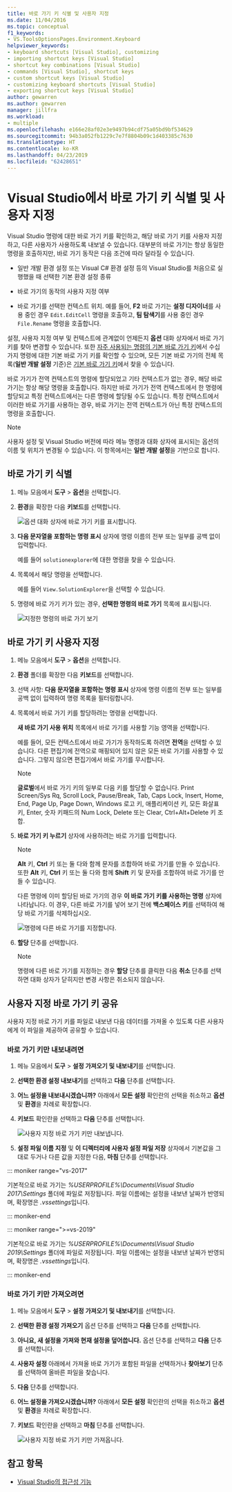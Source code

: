 ```yaml
---
title: 바로 가기 키 식별 및 사용자 지정
ms.date: 11/04/2016
ms.topic: conceptual
f1_keywords:
- VS.ToolsOptionsPages.Environment.Keyboard
helpviewer_keywords:
- keyboard shortcuts [Visual Studio], customizing
- importing shortcut keys [Visual Studio]
- shortcut key combinations [Visual Studio]
- commands [Visual Studio], shortcut keys
- custom shortcut keys [Visual Studio]
- customizing keyboard shortcuts [Visual Studio]
- exporting shortcut keys [Visual Studio]
author: gewarren
ms.author: gewarren
manager: jillfra
ms.workload:
- multiple
ms.openlocfilehash: e166e28af02e3e9497b94cdf75a05bd9bf534629
ms.sourcegitcommit: 94b3a052fb1229c7e7f8804b09c1d403385c7630
ms.translationtype: HT
ms.contentlocale: ko-KR
ms.lasthandoff: 04/23/2019
ms.locfileid: "62428651"
---
```

# <a name="identify-and-customize-keyboard-shortcuts-in-visual-studio"></a>Visual Studio에서 바로 가기 키 식별 및 사용자 지정

Visual Studio 명령에 대한 바로 가기 키를 확인하고, 해당 바로 가기 키를 사용자 지정하고, 다른 사용자가 사용하도록 내보낼 수 있습니다. 대부분의 바로 가기는 항상 동일한 명령을 호출하지만, 바로 가기 동작은 다음 조건에 따라 달라질 수 있습니다.

- 일반 개발 환경 설정 또는 Visual C# 환경 설정 등의 Visual Studio를 처음으로 실행했을 때 선택한 기본 환경 설정 종류

- 바로 가기의 동작의 사용자 지정 여부

- 바로 가기를 선택한 컨텍스트 위치. 예를 들어, **F2** 바로 가기는 **설정 디자이너**를 사용 중인 경우 `Edit.EditCell` 명령을 호출하고, **팀 탐색기**를 사용 중인 경우 `File.Rename` 명령을 호출합니다.

설정, 사용자 지정 여부 및 컨텍스트에 관계없이 언제든지 **옵션** 대화 상자에서 바로 가기 키를 찾아 변경할 수 있습니다. 또한 [자주 사용되는 명령의 기본 바로 가기 키](../ide/default-keyboard-shortcuts-for-frequently-used-commands-in-visual-studio.md)에서 수십 가지 명령에 대한 기본 바로 가기 키를 확인할 수 있으며, 모든 기본 바로 가기의 전체 목록(**일반 개발 설정** 기준)은 [기본 바로 가기 키](../ide/default-keyboard-shortcuts-in-visual-studio.md)에서 찾을 수 있습니다.

바로 가기가 전역 컨텍스트의 명령에 할당되었고 기타 컨텍스트가 없는 경우, 해당 바로 가기는 항상 해당 명령을 호출합니다. 하지만 바로 가기가 전역 컨텍스트에서 한 명령에 할당되고 특정 컨텍스트에서는 다른 명령에 할당될 수도 있습니다. 특정 컨텍스트에서 이러한 바로 가기를 사용하는 경우, 바로 가기는 전역 컨텍스트가 아닌 특정 컨텍스트의 명령을 호출합니다.

> [!NOTE]
> 사용자 설정 및 Visual Studio 버전에 따라 메뉴 명령과 대화 상자에 표시되는 옵션의 이름 및 위치가 변경될 수 있습니다. 이 항목에서는 **일반 개발 설정**을 기반으로 합니다.

## <a name="identify-a-keyboard-shortcut"></a>바로 가기 키 식별

1. 메뉴 모음에서 **도구** > **옵션**을 선택합니다.

2. **환경**을 확장한 다음 **키보드**를 선택합니다.

   ![옵션 대화 상자에 바로 가기 키를 표시합니다.](../ide/media/optionskeyboard.png)

3. **다음 문자열을 포함하는 명령 표시** 상자에 명령 이름의 전부 또는 일부를 공백 없이 입력합니다.

   예를 들어 `solutionexplorer`에 대한 명령을 찾을 수 있습니다.

4. 목록에서 해당 명령을 선택합니다.

    예를 들어 `View.SolutionExplorer`을 선택할 수 있습니다.

5. 명령에 바로 가기 키가 있는 경우, **선택한 명령의 바로 가기** 목록에 표시됩니다.

   ![지정한 명령의 바로 가기 보기](../ide/media/viewshortcut.png)

## <a name="customize-a-keyboard-shortcut"></a>바로 가기 키 사용자 지정

1. 메뉴 모음에서 **도구** > **옵션**을 선택합니다.

2. **환경** 폴더를 확장한 다음 **키보드**를 선택합니다.

3. 선택 사항: **다음 문자열을 포함하는 명령 표시** 상자에 명령 이름의 전부 또는 일부를 공백 없이 입력하여 명령 목록을 필터링합니다.

4. 목록에서 바로 가기 키를 할당하려는 명령을 선택합니다.

    **새 바로 가기 사용 위치** 목록에서 바로 가기를 사용할 기능 영역을 선택합니다.

    예를 들어, 모든 컨텍스트에서 바로 가기가 동작하도록 하려면 **전역**을 선택할 수 있습니다. 다른 편집기에 전역으로 매핑되어 있지 않은 모든 바로 가기를 사용할 수 있습니다. 그렇지 않으면 편집기에서 바로 가기를 무시합니다.

    > [!NOTE]
    > **글로벌**에서 바로 가기 키의 일부로 다음 키를 할당할 수 없습니다. Print Screen/Sys Rq, Scroll Lock, Pause/Break, Tab, Caps Lock, Insert, Home, End, Page Up, Page Down, Windows 로고 키, 애플리케이션 키, 모든 화살표 키, Enter, 숫자 키패드의 Num Lock, Delete 또는 Clear, Ctrl+Alt+Delete 키 조합.

6. **바로 가기 키 누르기** 상자에 사용하려는 바로 가기를 입력합니다.

    > [!NOTE]
    > **Alt** 키, **Ctrl** 키 또는 둘 다와 함께 문자를 조합하여 바로 가기를 만들 수 있습니다. 또한 **Alt** 키, **Ctrl** 키 또는 둘 다와 함께 **Shift** 키 및 문자를 조합하여 바로 가기를 만들 수 있습니다.

     다른 명령에 이미 할당된 바로 가기의 경우 **이 바로 가기 키를 사용하는 명령** 상자에 나타납니다. 이 경우, 다른 바로 가기를 넣어 보기 전에 **백스페이스 키**를 선택하여 해당 바로 가기를 삭제하십시오.

    ![명령에 다른 바로 가기를 지정합니다.](../ide/media/reassignshortcut.png)

7. **할당** 단추를 선택합니다.

    > [!NOTE]
    > 명령에 다른 바로 가기를 지정하는 경우 **할당** 단추를 클릭한 다음 **취소** 단추를 선택하면 대화 상자가 닫히지만 변경 사항은 취소되지 않습니다.

## <a name="share-custom-keyboard-shortcuts"></a>사용자 지정 바로 가기 키 공유

사용자 지정 바로 가기 키를 파일로 내보낸 다음 데이터를 가져올 수 있도록 다른 사용자에게 이 파일을 제공하여 공유할 수 있습니다.

### <a name="to-export-only-keyboard-shortcuts"></a>바로 가기 키만 내보내려면

1. 메뉴 모음에서 **도구** > **설정 가져오기 및 내보내기**를 선택합니다.

2. **선택한 환경 설정 내보내기**를 선택하고 **다음** 단추를 선택합니다.

3. **어느 설정을 내보내시겠습니까?** 아래에서 **모든 설정** 확인란의 선택을 취소하고 **옵션** 및 **환경**을 차례로 확장합니다.

4. **키보드** 확인란을 선택하고 **다음** 단추를 선택합니다.

   ![사용자 지정 바로 가기 키만 내보냅니다.](../ide/media/exportshortcuts.png)

5. **설정 파일 이름 지정** 및 **이 디렉터리에 사용자 설정 파일 저장** 상자에서 기본값을 그대로 두거나 다른 값을 지정한 다음, **마침** 단추를 선택합니다.

::: moniker range="vs-2017"

기본적으로 바로 가기는 *%USERPROFILE%\Documents\Visual Studio 2017\Settings* 폴더에 파일로 저장됩니다. 파일 이름에는 설정을 내보낸 날짜가 반영되며, 확장명은 *.vssettings*입니다.

::: moniker-end

::: moniker range=">=vs-2019"

기본적으로 바로 가기는 *%USERPROFILE%\Documents\Visual Studio 2019\Settings* 폴더에 파일로 저장됩니다. 파일 이름에는 설정을 내보낸 날짜가 반영되며, 확장명은 *.vssettings*입니다.

::: moniker-end

### <a name="to-import-only-keyboard-shortcuts"></a>바로 가기 키만 가져오려면

1. 메뉴 모음에서 **도구** > **설정 가져오기 및 내보내기**를 선택합니다.

2. **선택한 환경 설정 가져오기** 옵션 단추를 선택하고 **다음** 단추를 선택합니다.

3. **아니요, 새 설정을 가져와 현재 설정을 덮어씁니다.** 옵션 단추를 선택하고 **다음** 단추를 선택합니다.

4. **사용자 설정** 아래에서 가져올 바로 가기가 포함된 파일을 선택하거나 **찾아보기** 단추를 선택하여 올바른 파일을 찾습니다.

5. **다음** 단추를 선택합니다.

6. **어느 설정을 가져오시겠습니까?** 아래에서 **모든 설정** 확인란의 선택을 취소하고 **옵션** 및 **환경**을 차례로 확장합니다.

7. **키보드** 확인란을 선택하고 **마침** 단추를 선택합니다.

    ![사용자 지정 바로 가기 키만 가져옵니다.](../ide/media/importshortcuts.png)

## <a name="see-also"></a>참고 항목

- [Visual Studio의 접근성 기능](../ide/reference/accessibility-features-of-visual-studio.md)